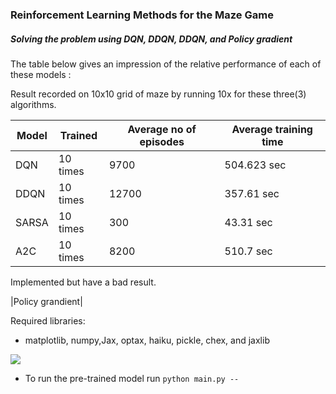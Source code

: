 ### Reinforcement Learning Methods for the Maze Game

##### Solving the problem using DQN, DDQN, DDQN, and Policy gradient

The table below gives an impression of the relative performance of each of these models :

Result recorded on 10x10 grid of maze by running 10x for these three(3) algorithms.


| Model | Trained | Average no of episodes | Average training time |
| --- | --- | --- | --- | 
| DQN | 10 times | 9700 | 504.623 sec |
| DDQN  | 10 times | 12700 | 357.61 sec |
| SARSA  | 10 times |   300    |   43.31 sec |
| A2C | 10 times | 8200 | 510.7 sec |

Implemented but have a bad result.

|Policy grandient|


Required libraries:

- matplotlib, numpy,Jax, optax, haiku, pickle, chex, and jaxlib

![](Untitled.gif)


- To run the pre-trained model run `python main.py --`